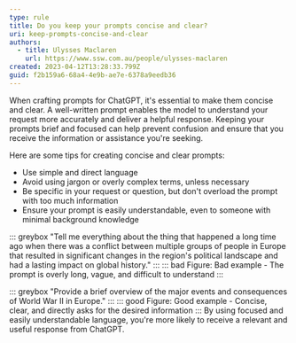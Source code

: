 ```yaml
---
type: rule
title: Do you keep your prompts concise and clear?
uri: keep-prompts-concise-and-clear
authors:
  - title: Ulysses Maclaren
    url: https://www.ssw.com.au/people/ulysses-maclaren
created: 2023-04-12T13:28:33.799Z
guid: f2b159a6-68a4-4e9b-ae7e-6378a9eedb36
---
```

When crafting prompts for ChatGPT, it's essential to make them concise and clear. A well-written prompt enables the model to understand your request more accurately and deliver a helpful response. Keeping your prompts brief and focused can help prevent confusion and ensure that you receive the information or assistance you're seeking.

<!--endintro-->

Here are some tips for creating concise and clear prompts:

* Use simple and direct language
* Avoid using jargon or overly complex terms, unless necessary
* Be specific in your request or question, but don't overload the prompt with too much information
* Ensure your prompt is easily understandable, even to someone with minimal background knowledge

::: greybox
"Tell me everything about the thing that happened a long time ago when there was a conflict between multiple groups of people in Europe that resulted in significant changes in the region's political landscape and had a lasting impact on global history."
:::
::: bad
Figure: Bad example - The prompt is overly long, vague, and difficult to understand
:::

::: greybox
"Provide a brief overview of the major events and consequences of World War II in Europe."
:::
::: good
Figure: Good example - Concise, clear, and directly asks for the desired information
:::
By using focused and easily understandable language, you're more likely to receive a relevant and useful response from ChatGPT.